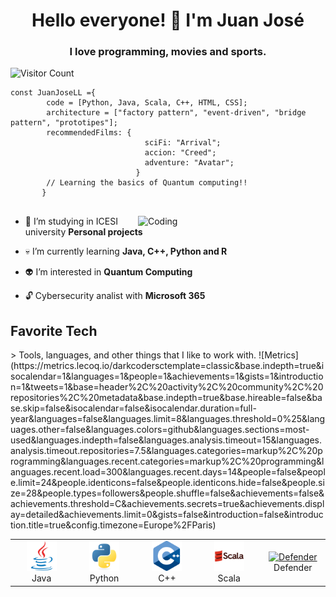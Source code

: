 <h1 align="center">Hello everyone! 👋 I'm Juan José</h1>

<h3 align="center">I love programming, movies and sports.</h3>


![Visitor Count](https://profile-counter.glitch.me/{JuanJoseLL}/count.svg)
````
const JuanJoseLL ={
        code = [Python, Java, Scala, C++, HTML, CSS];
        architecture = ["factory pattern", "event-driven", "bridge pattern", "prototipes"];
        recommendedFilms: { 
                              sciFi: "Arrival";
                              accion: "Creed";
                              adventure: "Avatar";
                            }
        // Learning the basics of Quantum computing!!                    
       }                   


````
<img align="right" alt="Coding" width="300" src="https://user-images.githubusercontent.com/103261155/228106848-42aaf064-c1d8-4b48-90dc-6b3444cd94c4.gif"/>

- 🌌 I’m studying in ICESI university **Personal projects**

- 💀 I’m currently learning **Java, C++, Python and R**

- 👽 I’m interested in **Quantum Computing**
  
- 🔓 Cybersecurity analist with **Microsoft 365**

</p>
<h2 align="left" id="macropower-tech">Favorite Tech</h2>
> Tools, languages, and other things that I like to work with.
<table>
  <tr>
    <td align="center" width="96">
      <a href="#macropower-tech">
        <img src="https://raw.githubusercontent.com/devicons/devicon/master/icons/java/java-original.svg" width="48" height="48" alt="Java" />
      </a>
      <br>Java
    </td>
    <td align="center" width="96">
      <a href="#macropower-tech">
        <img src="https://raw.githubusercontent.com/devicons/devicon/master/icons/python/python-original.svg" width="48" height="48" alt="Python" />
      </a>
      <br>Python
    </td>
    <td align="center" width="96">
      <a href="#macropower-tech">
        <img src="https://raw.githubusercontent.com/devicons/devicon/master/icons/cplusplus/cplusplus-original.svg" width="48" height="48" alt="C++" />
      </a>
      <br>C++
    </td>
    <td align="center" width="96">
      <a href="#macropower-tech">
        <img src="https://raw.githubusercontent.com/devicons/devicon/master/icons/scala/scala-original-wordmark.svg" width="48" height="48" alt="Scala" />
      </a>
      <br>Scala
    </td>
    <td align="center" width="96">
      <a href="#macropower-tech">
        <img src="https://iconos8.es/icon/YztviYmQLfhl/windows-defender" width="48" height="48" alt="Defender" />
      </a>
      <br>Defender
    </td>
![Metrics](https://metrics.lecoq.io/darkcodersctemplate=classic&base.indepth=true&isocalendar=1&languages=1&people=1&achievements=1&gists=1&introduction=1&tweets=1&base=header%2C%20activity%2C%20community%2C%20repositories%2C%20metadata&base.indepth=true&base.hireable=false&base.skip=false&isocalendar=false&isocalendar.duration=full-year&languages=false&languages.limit=8&languages.threshold=0%25&languages.other=false&languages.colors=github&languages.sections=most-used&languages.indepth=false&languages.analysis.timeout=15&languages.analysis.timeout.repositories=7.5&languages.categories=markup%2C%20programming&languages.recent.categories=markup%2C%20programming&languages.recent.load=300&languages.recent.days=14&people=false&people.limit=24&people.identicons=false&people.identicons.hide=false&people.size=28&people.types=followers&people.shuffle=false&achievements=false&achievements.threshold=C&achievements.secrets=true&achievements.display=detailed&achievements.limit=0&gists=false&introduction=false&introduction.title=true&config.timezone=Europe%2FParis)

    


   

     
